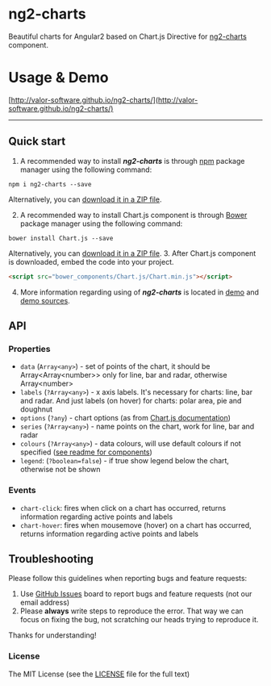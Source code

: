 # ng2-charts
Beautiful charts for Angular2 based on Chart.js
Directive for [ng2-charts](https://github.com/valor-software/ng2-charts) component.


# Usage & Demo
[http://valor-software.github.io/ng2-charts/](http://valor-software.github.io/ng2-charts/)


- - -

## Quick start

1. A recommended way to install ***ng2-charts*** is through [npm](https://www.npmjs.com/search?q=ng2-charts) package manager using the following command:

  `npm i ng2-charts --save`

  Alternatively, you can [download it in a ZIP file](https://github.com/valor-software/ng2-charts/archive/master.zip).

2. A recommended way to install Chart.js component is through [Bower](http://bower.io/search/?q=chartjs) package manager using the following command:

  `bower install Chart.js --save`

  Alternatively, you can [download it in a ZIP file](https://github.com/nnnick/Chart.js/archive/master.zip).
3. After Chart.js component is downloaded, embed the code into your project.

  ```html
  <script src="bower_components/Chart.js/Chart.min.js"></script>
  ```

4. More information regarding using of ***ng2-charts*** is located in
  [demo](http://valor-software.github.io/ng2-charts/) and [demo sources](https://github.com/valor-software/ng2-charts/tree/master/demo).

## API

### Properties

- `data` (`Array<any>`) -  set of points of the chart, it should be Array&lt;Array&lt;number&gt;&gt; only for line, bar and radar, otherwise Array&lt;number&gt;
- `labels` (`?Array<any>`) - x axis labels. It's necessary for charts: line, bar and radar. And just labels (on hover) for charts: polar area, pie and doughnut
- `options` (`?any`) - chart options (as from [Chart.js documentation](http://www.chartjs.org/docs/))
- `series` (`?Array<any>`) - name points on the chart, work for line, bar and radar
- `colours` (`?Array<any>`) - data colours, will use default colours if not specified ([see readme for components](https://github.com/valor-software/ng2-charts/blob/master/components/charts/readme.md))
- `legend`: (`?boolean=false`) - if true show legend below the chart, otherwise not be shown

### Events

- `chart-click`: fires when click on a chart has occurred, returns information regarding active points and labels
- `chart-hover`: fires when mousemove (hover) on a chart has occurred, returns information regarding active points and labels


## Troubleshooting

Please follow this guidelines when reporting bugs and feature requests:

1. Use [GitHub Issues](https://github.com/valor-software/ng2-charts/issues) board to report bugs and feature requests (not our email address)
2. Please **always** write steps to reproduce the error. That way we can focus on fixing the bug, not scratching our heads trying to reproduce it.

Thanks for understanding!

### License

The MIT License (see the [LICENSE](https://github.com/valor-software/ng2-charts/blob/master/LICENSE) file for the full text)